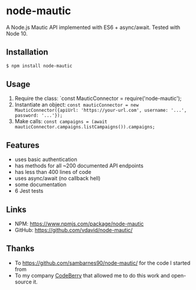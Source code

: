 # node-mautic
A Node.js Mautic API implemented with ES6 + async/await. Tested with Node 10.

## Installation

```bash
$ npm install node-mautic
```

## Usage

1. Require the class: `const MauticConnector = require('node-mautic');
2. Instantiate an object: `const mauticConnector = new MauticConnector({apiUrl: 'https://your-url.com', username: '...', password: '...'});`
3. Make calls: `const campaigns = (await mauticConnector.campaigns.listCampaigns()).campaigns;`

## Features

 - uses basic authentication
 - has methods for all ~200 documented API endpoints
 - has less than 400 lines of code
 - uses async/await (no callback hell) 
 - some documentation
 - 6 Jest tests

## Links

 - NPM: https://www.npmjs.com/package/node-mautic
 - GitHub: https://github.com/vdavid/node-mautic/
 
## Thanks

 - To https://github.com/sambarnes90/node-mautic/ for the code I started from
 - To my company [CodeBerry](https://codeberryschool.com) that allowed me to do this work and open-source it.
